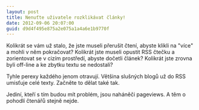 ```yaml
---
layout: post
title: Nenuťte uživatele rozklikávat články!
date: 2012-09-06 20:07:00
guid: d9d4f495e875a2e075a1a4a6e1b9770f
---
```


Kolikrát se vám už stalo, že jste museli přerušit čtení, abyste klikli na "více" a mohli v něm pokračovat? Kolikrát jste museli opustit RSS čtečku a zorientovat se v cizím prostředí, abyste dočetli článek? Kolikrát jste zrovna byli off-line a ke zbytku textu se nedostali?

Tyhle perexy každého jenom otravují. Většina slušných blogů už do RSS umisťuje celé texty. Začněte to dělat také tak.

Jediní, kteří s tím budou mít problém, jsou naháněči pageviews. A těm o pohodlí čtenářů stejně nejde.
